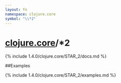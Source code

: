 ```yaml
---
layout: fn
namespace: clojure.core
symbol: "\\*2"
---
```


# [clojure.core](../)/\*2

{% include 1.4.0/clojure.core/STAR_2/docs.md %}

##Examples

{% include 1.4.0/clojure.core/STAR_2/examples.md %}


